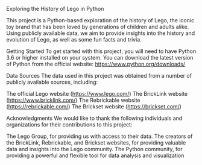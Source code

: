 Exploring the History of Lego in Python

This project is a Python-based exploration of the history of Lego,
the iconic toy brand that has been loved by generations of children and adults alike.
Using publicly available data, we aim to provide insights into the history and evolution of Lego,
as well as some fun facts and trivia.

Getting Started
To get started with this project, you will need to have Python 3.6 or higher installed on your system.
You can download the latest version of Python from the official website: https://www.python.org/downloads/

Data Sources
The data used in this project was obtained from a number of publicly available sources, including:

The official Lego website (https://www.lego.com/)
The BrickLink website (https://www.bricklink.com/)
The Rebrickable website (https://rebrickable.com/)
The Brickset website (https://brickset.com/)

Acknowledgments
We would like to thank the following individuals and organizations for their contributions to this project:

The Lego Group, for providing us with access to their data.
The creators of the BrickLink, Rebrickable, and Brickset websites, for providing valuable data and insights into the Lego community.
The Python community, for providing a powerful and flexible tool for data analysis and visualization
